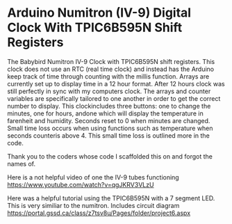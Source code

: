 # Arduino Numitron (IV-9) Digital Clock With TPIC6B595N Shift Registers

  The Babybird Numitron IV-9 Clock with TPIC6B595N shift registers. This clock does not use an RTC (real time clock) and instead has the Arduino keep track of time through counting with the millis function. Arrays are currently set up to display time in a 12 hour format. After 12 hours clock was still perfectly in sync with my computers clock. The arrays and counter variables are specifically tailored to one another in order to get the correct number to display. This clockincludes three buttons: one to change the minutes, one for hours, andone which will display the temperature in farenheit and humidity. Seconds reset to 0 when minutes are changed. Small time loss occurs when using functions such as temperature when seconds counteris above 4. This small time loss is outlined more in the code. 

Thank you to the coders whose code I scaffolded this on and forgot the names of.

Here is a not helpful video of one the IV-9 tubes functioning
https://www.youtube.com/watch?v=qgJKRV3VLzU

Here was a helpful tutorial using the TPIC6B595N with a 7 segment LED. This is very similiar to the numitron. Includes circuit diagram
https://portal.gssd.ca/class/z7tsv8u/Pages/folder/project6.aspx
